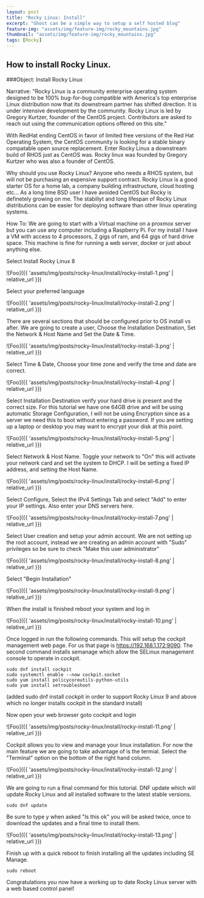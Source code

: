 ```yaml
---
layout: post
title: "Rocky Linux: Install"
excerpt: "Ghost can be a simple way to setup a self hosted blog"
feature-img: "assets/img/feature-img/rocky_mountains.jpg"
thumbnail: "assets/img/feature-img/rocky_mountains.jpg"
tags: [Rocky]
---
```


## How to install Rocky Linux.
###Object: Install Rocky Linux

Narrative: "Rocky Linux is a community enterprise operating system designed to be 100% bug-for-bug compatible with America's top enterprise Linux distribution now that its downstream partner has shifted direction. It is under intensive development by the community. Rocky Linux is led by Gregory Kurtzer, founder of the CentOS project. Contributors are asked to reach out using the communication options offered on this site."  

With RedHat ending CentOS in favor of limited free versions of the Red Hat Operating System, the CentOS community is looking for a stable binary compatable open source replacement.  Enter Rocky Linux a downstream build of RHOS just as CentOS was.  Rocky linux was founded by Gregory Kurtzer who was also a founder of CentOS.

Why should you use Rocky Linux?  Anyone who needs a RHOS system, but will not be purchasing an expensive support contract.  Rocky Linux is a good starter OS for a home lab, a company building infrastructure, cloud hosting etc...  As a long time BSD user I have avoided CentOS but Rocky is definetely growing on me.  The stabiliyt and long lifespan of Rocky Linux distributions can be easier for deploying software than other linux operating systems.

How To:  We are going to start with a Virtual machine on a proxmox server but you can use any computer including a Raspberry Pi.  For my install I have a VM with access to 4 processors, 2 gigs of ram, and 64 gigs of hard drive space.  This machine is fine for running a web server, docker or just about anything else.

Select Install Rocky Linux 8

![Foo]({{ 'assets/img/posts/rocky-linux/install/rocky-install-1.png' | relative_url }})

Select your preferred language

![Foo]({{ 'assets/img/posts/rocky-linux/install/rocky-install-2.png' | relative_url }})

There are several sections that should be configured prior to OS install vs after.  We are going to create a user, Choose the Installation Destination, Set the Network & Host Name and Set the Date & Time.

![Foo]({{ 'assets/img/posts/rocky-linux/install/rocky-install-3.png' | relative_url }})

Select Time & Date, Choose your time zone and verify the time and date are correct.

![Foo]({{ 'assets/img/posts/rocky-linux/install/rocky-install-4.png' | relative_url }})

Select Installation Destination verify your hard drive is present and the correct size.  For this tutorial we have one 64GB drive and will be using automatic Storage Configuration, I will not be using Encryption since as a server we need this to boot without entering a password.  If you are setting up a laptop or desktop you may want to encrypt your disk at this point.

![Foo]({{ 'assets/img/posts/rocky-linux/install/rocky-install-5.png' | relative_url }})

Select Network & Host Name.  Toggle your network to "On" this will activate your network card and set the system to DHCP.  I will be setting a fixed IP address, and setting the Host Name.

![Foo]({{ 'assets/img/posts/rocky-linux/install/rocky-install-6.png' | relative_url }})

Select Configure, Select the IPv4 Settings Tab and select "Add" to enter your IP settings.  Also enter your DNS servers here.

![Foo]({{ 'assets/img/posts/rocky-linux/install/rocky-install-7.png' | relative_url }})

Select User creation and setup your admin account.  We are not setting up the root account, instead we are creating an admin account with "Sudo" privileges so be sure to check "Make this user administrator"

![Foo]({{ 'assets/img/posts/rocky-linux/install/rocky-install-8.png' | relative_url }})

Select "Begin Installation"

![Foo]({{ 'assets/img/posts/rocky-linux/install/rocky-install-9.png' | relative_url }})

When the install is finished reboot your system and log in

![Foo]({{ 'assets/img/posts/rocky-linux/install/rocky-install-10.png' | relative_url }})

Once logged in run the following commands.  This will setup the cockpit management web page.  For us that page is https://192.168.1.172:9090.  The second command installs semanage which allow the SELinux management console to operate in cockpit.

```
sudo dnf install cockpit
sudo systemctl enable --now cockpit.socket
sudo yum install policycoreutils-python-utils
sudo yum install setroubleshoot
```
(added sudo dnf install cockpit in order to support Rocky Linux 9 and above which no longer installs cockpit in the standard install)

Now open your web browser goto cockpit and login

![Foo]({{ 'assets/img/posts/rocky-linux/install/rocky-install-11.png' | relative_url }})

Cockpit allows you to view and manage your linux installation.  For now the main feature we are going to take advantage of is the termial.  Select the "Terminal" option on the bottom of the right hand column.

![Foo]({{ 'assets/img/posts/rocky-linux/install/rocky-install-12.png' | relative_url }})

We are going to run a final command for this tutorial.  DNF update which will update Rocky Linux and all installed software to the latest stable versions.

```
sudo dnf update
```

Be sure to type y when asked "Is this ok" you will be asked twice, once to download the updates and a final time to install them.

![Foo]({{ 'assets/img/posts/rocky-linux/install/rocky-install-13.png' | relative_url }})

Finish up with a quick reboot to finish installing all the updates including SE Manage.

```
sudo reboot
```

Congratulations you now have a working up to date Rocky Linux server with a web based control panel!